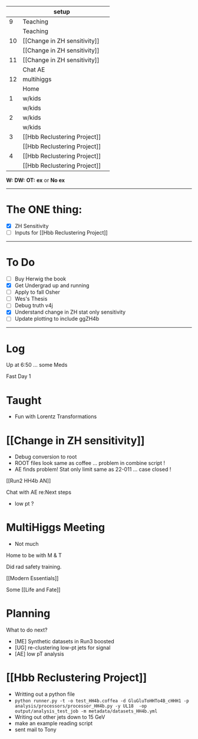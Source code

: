 
|     | setup                        |     |
| --- | ---------------------------- | --- |
| 9   | Teaching                     |     |
|     | Teaching                     |     |
| 10  | [[Change in ZH sensitivity]] |     |
|     | [[Change in ZH sensitivity]] |     |
| 11  | [[Change in ZH sensitivity]] |     |
|     | Chat AE                      |     |
| 12  | multihiggs                   |     |
|     | Home                         |     |
| 1   | w/kids                       |     |
|     | w/kids                       |     |
| 2   | w/kids                       |     |
|     | w/kids                       |     |
| 3   | [[Hbb Reclustering Project]] |     |
|     | [[Hbb Reclustering Project]] |     |
| 4   | [[Hbb Reclustering Project]] |     |
|     | [[Hbb Reclustering Project]] |     |

**W:**
**DW:**
**OT:**
**ex** or **No ex**

---
# The ONE thing: 
- [x] ZH Sensitivity
- [ ] Inputs for [[Hbb Reclustering Project]]

---
# To Do


- [ ] Buy Herwig the book 
- [x] Get Undergrad up and running
- [ ] Apply to fall Osher 
- [ ] Wes's Thesis
- [ ] Debug truth v4j
- [x] Understand change in ZH stat only sensitivity 
- [ ] Update plotting to include ggZH4b

---

# Log

Up at 6:50 ... some Meds 

Fast Day 1

# Taught
- Fun with Lorentz Transformations

# [[Change in ZH sensitivity]]
- Debug conversion to root
- ROOT files look same as coffee ... problem in combine script ! 
- AE finds problem! Stat only limit same as 22-011 ... case closed !

[[Run2 HH4b AN]]

Chat with AE re:Next steps
- low pt ? 

# MultiHiggs Meeting
- Not much

Home to be with M & T

Did rad safety training. 

[[Modern Essentials]]

Some [[Life and Fate]]

# Planning
What to do next?
- [ME] Synthetic datasets in Run3 boosted
- [UG] re-clustering low-pt jets for signal
- [AE] low pT analysis 

# [[Hbb Reclustering Project]]
- Writting out a python file 
- `python runner.py -t -o test_HH4b.coffea -d GluGluToHHTo4B_cHHH1 -p analysis/processors/processor_HH4b.py -y UL18  -op output/analysis_test_job -m metadata/datasets_HH4b.yml`
- Writing out other jets down to 15 GeV
- make an example reading script
- sent mail to Tony 
